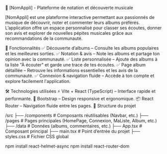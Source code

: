 🎵 [NomAppli] - Plateforme de notation et découverte musicale

[NomAppli] est une plateforme interactive permettant aux passionnés de musique de découvrir, noter et commenter leurs albums préférés. L’application offre un espace personnalisé pour classer ses écoutes, donner son avis et explorer de nouvelles pépites musicales grâce aux recommandations de la communauté.

🚀 Fonctionnalités
✅ Découverte d’albums – Consulte les albums populaires et les meilleures sorties.
✅ Notation & avis – Note les albums et partage ton opinion avec la communauté.
✅ Liste personnalisée – Ajoute des albums à ta liste "À écouter" et garde une trace de tes écoutes.
✅ Page album détaillée – Retrouve les informations essentielles et les avis de la communauté.
✅ Connexion & navigation fluide – Accède à ton compte et explore facilement l'application.

🛠️ Technologies utilisées
⚡ Vite + React (TypeScript) – Interface rapide et performante.
🎨 Bootstrap – Design responsive et ergonomique.
📦 React Router – Navigation fluide entre les pages.
📂 Structure du projet

/src
├── /components # Composants réutilisables (Navbar, etc.)
├── /pages # Pages principales (HomePage, Connexion, MaListe, Album, etc.)
├── /data # Données (albums, commentaires, etc.)
├── App.tsx # Composant principal
├── main.tsx # Point d’entrée du projet
├── styles.css # Fichier CSS global

npm install react-helmet-async
npm install react-router-dom
